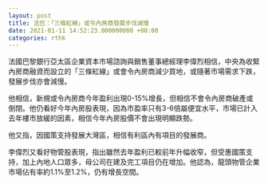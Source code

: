 ```yaml
---
layout: post
title: 法巴：「三條紅線」或令內房商發展步伐減慢
date: 2021-01-11 14:52:23.000000000 +08:00
categories: rthk
---
```


法國巴黎銀行亞太區企業資本市場諮詢與銷售董事總經理李偉烈相信，中央為收緊內房商融資而設立的「三條紅線」或會令內房商減少買地，或隨著市場需求下跌，發展步伐亦會減慢。

他相信，新規或令內房商今年盈利出現0-15%增長，但相信不會令內房商破產或倒閉。他仍看好今年內房股表現，因為市盈率只有3-6倍屬便宜水平，市場已計入去年樓市放緩的因素，相信今年內房股價不會出現明顯跌勢。

他又指，因國策支持發展大灣區，相信有利區內有項目的發展商。

李偉烈又看好物管股表現，指出雖然去年盈利已較前年升幅收窄，但受惠國策支持，加上內地人口眾多，母公司在建及完工項目仍在增加。他認為，龍頭物管企業市場佔有率約1.1%至1.2%，仍有增長空間。
